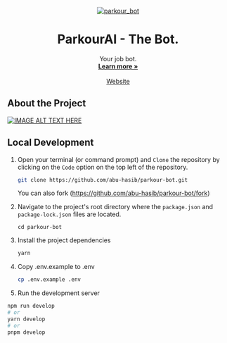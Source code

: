 
<p align="center">
   <a href="https://t.me/parkourai_bot"><img src="https://github.com/abu-hasib/parkour-bot/assets/25585850/18ca2474-e443-4238-b02b-2252d2997848" alt="parkour_bot" /></a>


   <h1 align="center">ParkourAI - The Bot.</h1>

  <p align="center">
    Your job bot.
    <br />
    <a href="https://t.me/parkourai_bot"><strong>Learn more »</strong></a>
    <br />
    <br />
    <a href="https://t.me/parkourai_bot">Website</a>
  </p>

</p>

## About the Project
[![IMAGE ALT TEXT HERE](https://img.youtube.com/vi/Izln3MlwBnw/0.jpg)](https://www.youtube.com/watch?v=Izln3MlwBnw)


## Local Development
1. Open your terminal (or command prompt) and `Clone` the repository by clicking on the `Code` option on the top left of the repository.
   
   ```sh
   git clone https://github.com/abu-hasib/parkour-bot.git
   ```
   You can also fork (https://github.com/abu-hasib/parkour-bot/fork)

2. Navigate to the project's root directory where the `package.json` and `package-lock.json` files are located.
   
   `cd parkour-bot`
   
3. Install the project dependencies
   
   ```sh
   yarn
   ```
4. Copy .env.example to .env
   ```sh
   cp .env.example .env
   ```
5. Run the development server
   
```bash
npm run develop
# or
yarn develop
# or
pnpm develop
```

